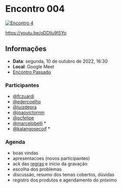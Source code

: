 # Encontro 004

[![Encontro 4](http://img.youtube.com/vi/oDDllu9ISYo/0.jpg)](https://youtu.be/oDDllu9ISYo "Youtube: Encontro 4")

https://youtu.be/oDDllu9ISYo


## Informações
- **Data**: segunda, 10 de outubro de 2022, 16:30
- **Local**: Google Meet
- [Encontro Passado](2022-09-26.md)

### Participantes

- [@fczuardi](https://github.com/fczuardi)
- [@edercoelho](https://github.com/edercoelho)
- [@luizdepra](https://github.com/luizdepra)
- [@joaovictornm](https://github.com/joaovictornm)
- [@ocfelipe](https://github.com/ocfelipe)
- [@marcelobelli](https://github.com/marcelobelli) *
- [@kalangosecojf](https://github.com/kalangosecojf) *

### Agenda
- boas vindas
- apresentacoes (novos participantes)
- ack das [regras](README.md#regras) e início da gravação
- escolha dos problemas
- discussão, resumo dos temas cobertos, dúvidas
- registro dos produtos e agendamento do próximo